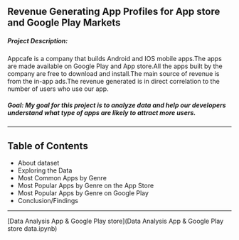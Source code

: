 ## Revenue Generating App Profiles for App store and Google Play Markets

##### Project Description:<br> 
Appcafe is a company that builds Android and IOS mobile apps.The apps are made available on Google Play and App store.All the apps built by the company are free to download and install.The main source of revenue is from the in-app ads.The revenue generated is in direct correlation to the number of users who use our app.<br>

##### Goal: My goal for this project is to analyze data and help our developers understand what type of apps are likely to attract more users.

<hr>

## Table of Contents
* About dataset
* Exploring the Data
* Most Common Apps by Genre
* Most Popular Apps by Genre on the App Store
* Most Popular Apps by Genre on Google Play
* Conclusion/Findings

<hr>

[Data Analysis App & Google Play store](Data Analysis App & Google Play store data.ipynb)
